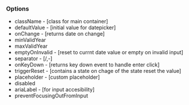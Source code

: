 ### Options

- className - [class for main container]
- defaultValue - [initial value for datepicker]
- onChange - [returns date on change]
- minValidYear
- maxValidYear 
- emptyOnInvalid - [reset to currnt date value or empty on invalid input]
- separator - [/,-]
- onKeyDown - [returns key down event to handle enter click]
- triggerReset - [contains a state on chage of the state reset the value]
- placeholder - [custom placeholder]
- disabled
- ariaLabel - [for input accesibility]
- preventFocusingOutFromInput
